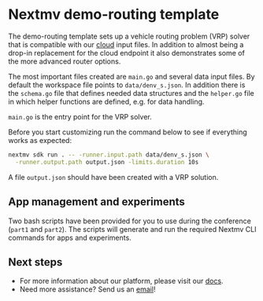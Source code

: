 # Nextmv demo-routing template

The demo-routing template sets up a vehicle routing problem (VRP) solver that is
compatible with our [cloud](https://docs.nextmv.io/cloud/get-started) input
files. In addition to almost being a drop-in replacement for the cloud endpoint
it also demonstrates some of the more advanced router options.

The most important files created are `main.go` and several data input files. By
default the workspace file points to `data/denv_s.json`. In addition there is
the `schema.go` file that defines needed data structures and the `helper.go`
file in which helper functions are defined, e.g. for data handling.

`main.go` is the entry point for the VRP solver.

Before you start customizing run the command below to see if everything works as
expected:

``` bash
nextmv sdk run . -- -runner.input.path data/denv_s.json \
  -runner.output.path output.json -limits.duration 10s
```

A file `output.json` should have been created with a VRP solution.

## App management and experiments

Two bash scripts have been provided for you to use during the conference
(`part1` and `part2`). The scripts will generate and run the required Nextmv CLI
commands for apps and experiments.

## Next steps

* For more information about our platform, please visit our [docs][docs].
* Need more assistance? Send us an [email](mailto:support@nextmv.io)!

[docs]: https://docs.nextmv.io
